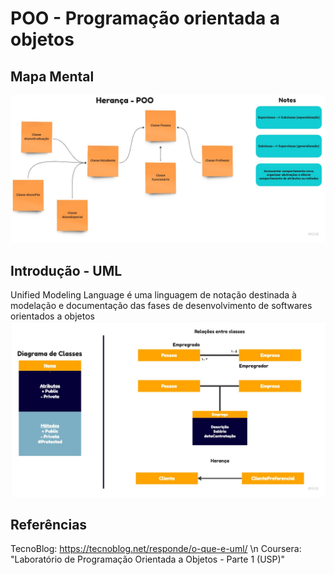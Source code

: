 # POO - Programação orientada a objetos
## Mapa Mental
  ![plot](./Mind%20Map.jpg)

## Introdução - UML
  Unified Modeling Language é uma linguagem de notação destinada à modelação e documentação das fases de desenvolvimento de softwares orientados a objetos
  ![plot](./UML%20Diagram.jpg)

## Referências
  TecnoBlog: https://tecnoblog.net/responde/o-que-e-uml/ \n
  Coursera: "Laboratório de Programação Orientada a Objetos - Parte 1 (USP)"
